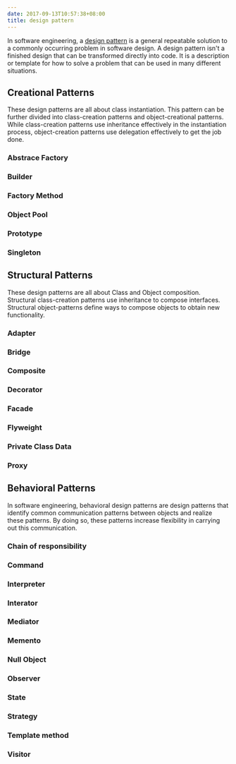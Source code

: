 ```yaml
---
date: 2017-09-13T10:57:38+08:00
title: design pattern
---
```


In software engineering, a [design pattern] is a general repeatable solution to a commonly occurring problem in software
design. A design pattern isn't a finished design that can be transformed directly into code. It is a description or
template for how to solve a problem that can be used in many different situations.

## Creational Patterns
These design patterns are all about class instantiation. This pattern can be further divided into class-creation patterns
and object-creational patterns. While class-creation patterns use inheritance effectively in the instantiation process,
object-creation patterns use delegation effectively to get the job done.
### Abstrace Factory
### Builder
### Factory Method
### Object Pool
### Prototype
### Singleton

## Structural Patterns
These design patterns are all about Class and Object composition. Structural class-creation patterns use inheritance to
compose interfaces. Structural object-patterns define ways to compose objects to obtain new functionality.

### Adapter
### Bridge
### Composite
### Decorator
### Facade
### Flyweight
### Private Class Data
### Proxy

## Behavioral Patterns
In software engineering, behavioral design patterns are design patterns that identify common communication patterns
between objects and realize these patterns. By doing so, these patterns increase flexibility in carrying out this communication.

### Chain of responsibility
### Command
### Interpreter
### Interator
### Mediator
### Memento
### Null Object
### Observer
### State
### Strategy
### Template method
### Visitor


[design pattern]:https://sourcemaking.com/design_patterns